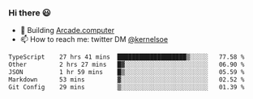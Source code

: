### Hi there 😃

- 🔨 Building [Arcade.computer](https://arcade.computer)
- 📫 How to reach me: twitter DM [@kernelsoe](https://twitter.com/kernelsoe)

<!--START_SECTION:waka-->

```txt
TypeScript    27 hrs 41 mins  ███████████████████▒░░░░░   77.58 %
Other         2 hrs 27 mins   █▓░░░░░░░░░░░░░░░░░░░░░░░   06.90 %
JSON          1 hr 59 mins    █▒░░░░░░░░░░░░░░░░░░░░░░░   05.59 %
Markdown      53 mins         ▓░░░░░░░░░░░░░░░░░░░░░░░░   02.52 %
Git Config    29 mins         ▒░░░░░░░░░░░░░░░░░░░░░░░░   01.39 %
```

<!--END_SECTION:waka-->
